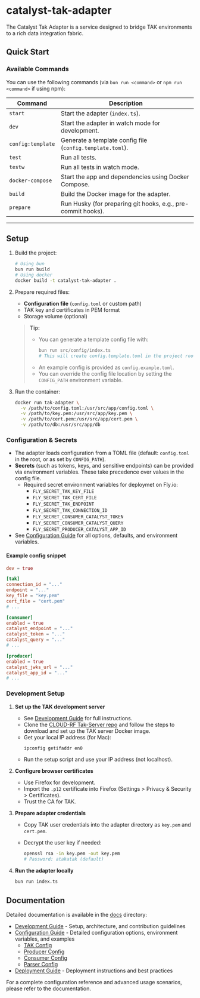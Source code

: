 # catalyst-tak-adapter

The Catalyst Tak Adapter is a service designed to bridge TAK environments to a rich data integration fabric.

## Quick Start

### Available Commands

You can use the following commands (via `bun run <command>` or `npm run <command>` if using npm):

| Command           | Description                                                  |
| ----------------- | ------------------------------------------------------------ |
| `start`           | Start the adapter (`index.ts`).                              |
| `dev`             | Start the adapter in watch mode for development.             |
| `config:template` | Generate a template config file (`config.template.toml`).    |
| `test`            | Run all tests.                                               |
| `testw`           | Run all tests in watch mode.                                 |
| `docker-compose`  | Start the app and dependencies using Docker Compose.         |
| `build`           | Build the Docker image for the adapter.                      |
| `prepare`         | Run Husky (for preparing git hooks, e.g., pre-commit hooks). |

---

## Setup

1. Build the project:

   ```bash
   # Using bun
   bun run build
   # Using docker
   docker build -t catalyst-tak-adapter .
   ```

2. Prepare required files:

   - **Configuration file** (`config.toml` or custom path)
   - TAK key and certificates in PEM format
   - Storage volume (optional)

   > **Tip:**
   >
   > - You can generate a template config file with:
   >   ```bash
   >   bun run src/config/index.ts
   >   # This will create config.template.toml in the project root
   >   ```
   > - An example config is provided as `config.example.toml`.
   > - You can override the config file location by setting the `CONFIG_PATH` environment variable.

3. Run the container:
   ```bash
   docker run tak-adapter \
     -v /path/to/config.toml:/usr/src/app/config.toml \
     -v /path/to/key.pem:/usr/src/app/key.pem \
     -v /path/to/cert.pem:/usr/src/app/cert.pem \
     -v /path/to/db:/usr/src/app/db
   ```

### Configuration & Secrets

- The adapter loads configuration from a TOML file (default: `config.toml` in the root, or as set by `CONFIG_PATH`).
- **Secrets** (such as tokens, keys, and sensitive endpoints) can be provided via environment variables. These take precedence over values in the config file.
  - Required secret environment variables for deploymet on Fly.io:
    - `FLY_SECRET_TAK_KEY_FILE`
    - `FLY_SECRET_TAK_CERT_FILE`
    - `FLY_SECRET_TAK_ENDPOINT`
    - `FLY_SECRET_TAK_CONNECTION_ID`
    - `FLY_SECRET_CONSUMER_CATALYST_TOKEN`
    - `FLY_SECRET_CONSUMER_CATALYST_QUERY`
    - `FLY_SECRET_PRODUCER_CATALYST_APP_ID`
- See [Configuration Guide](./docs/configuration/overview.md) for all options, defaults, and environment variables.

#### Example config snippet

```toml
dev = true

[tak]
connection_id = "..."
endpoint = "..."
key_file = "key.pem"
cert_file = "cert.pem"
# ...

[consumer]
enabled = true
catalyst_endpoint = "..."
catalyst_token = "..."
catalyst_query = "..."
# ...

[producer]
enabled = true
catalyst_jwks_url = "..."
catalyst_app_id = "..."
# ...
```

### Development Setup

1. **Set up the TAK development server**

   - See [Development Guide](./docs/development/overview.md) for full instructions.
   - Clone the [CLOUD-RF Tak-Server repo](https://github.com/orbisoperations/tak-server) and follow the steps to download and set up the TAK server Docker image.
   - Get your local IP address (for Mac):
     ```bash
     ipconfig getifaddr en0
     ```
   - Run the setup script and use your IP address (not localhost).

2. **Configure browser certificates**

   - Use Firefox for development.
   - Import the `.p12` certificate into Firefox (Settings > Privacy & Security > Certificates).
   - Trust the CA for TAK.

3. **Prepare adapter credentials**

   - Copy TAK user credentials into the adapter directory as `key.pem` and `cert.pem`.
   - Decrypt the user key if needed:

     ```bash
     openssl rsa -in key.pem -out key.pem
     # Password: atakatak (default)
     ```

4. **Run the adapter locally**

   ```bash
   bun run index.ts
   ```

## Documentation

Detailed documentation is available in the [docs](./docs) directory:

- [Development Guide](./docs/development/overview.md) - Setup, architecture, and contribution guidelines
- [Configuration Guide](./docs/configuration/overview.md) - Detailed configuration options, environment variables, and examples
  - [TAK Config](./docs/configuration/tak-config.md)
  - [Producer Config](./docs/configuration/producer-config.md)
  - [Consumer Config](./docs/configuration/consumer-config.md)
  - [Parser Config](./docs/configuration/parser-config.md)
- [Deployment Guide](./docs/deployment/overview.md) - Deployment instructions and best practices

For a complete configuration reference and advanced usage scenarios, please refer to the documentation.
